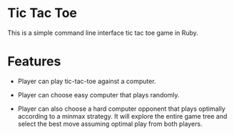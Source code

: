 # Tic Tac Toe

This is a simple command line interface tic tac toe game in Ruby.

# Features

- Player can play tic-tac-toe against a computer.

- Player can choose easy computer that plays randomly.

- Player can also choose a hard computer opponent that plays optimally according to a minmax strategy. It will explore the entire game tree and select the best move assuming optimal play from both players.
